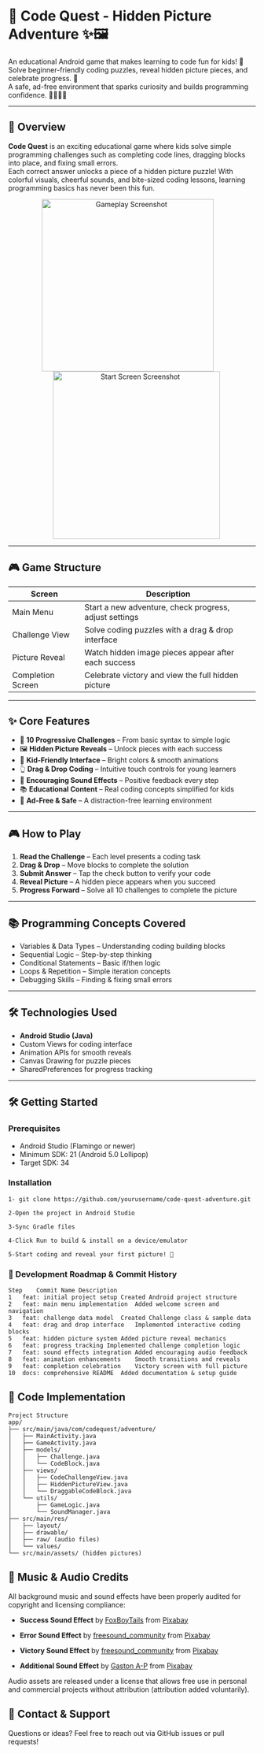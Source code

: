 # 🧩 Code Quest - Hidden Picture Adventure ✨🖼️

An educational Android game that makes learning to code fun for kids! 🚀  
Solve beginner-friendly coding puzzles, reveal hidden picture pieces, and celebrate progress. 🎉  
A safe, ad-free environment that sparks curiosity and builds programming confidence. 👩‍💻👨‍💻  

---

## 🚀 Overview
**Code Quest** is an exciting educational game where kids solve simple programming challenges such as completing code lines, dragging blocks into place, and fixing small errors.  
Each correct answer unlocks a piece of a hidden picture puzzle! With colorful visuals, cheerful sounds, and bite-sized coding lessons, learning programming basics has never been this fun.

<div align="center">
  <img src="https://github.com/Ornella-Gigante/Code-Quest/blob/main/imagecover.png" width="350" alt="Gameplay Screenshot" style="display:inline-block; margin-right: 18px;"/>
  <img src="https://github.com/Ornella-Gigante/Code-Quest/blob/main/image2.png" width="340" alt="Start Screen Screenshot" style="display:inline-block; margin-left: 18px;"/>
</div>

---

## 🎮 Game Structure

| Screen            | Description |
|-------------------|-------------|
| Main Menu         | Start a new adventure, check progress, adjust settings |
| Challenge View    | Solve coding puzzles with a drag & drop interface |
| Picture Reveal    | Watch hidden image pieces appear after each success |
| Completion Screen | Celebrate victory and view the full hidden picture |

---

## ✨ Core Features
- 🧩 **10 Progressive Challenges** – From basic syntax to simple logic  
- 🖼️ **Hidden Picture Reveals** – Unlock pieces with each success  
- 🎨 **Kid-Friendly Interface** – Bright colors & smooth animations  
- 👆 **Drag & Drop Coding** – Intuitive touch controls for young learners  
- 🎵 **Encouraging Sound Effects** – Positive feedback every step  
- 📚 **Educational Content** – Real coding concepts simplified for kids  
- 🚫 **Ad-Free & Safe** – A distraction-free learning environment  

---

## 🎮 How to Play
1. **Read the Challenge** – Each level presents a coding task  
2. **Drag & Drop** – Move blocks to complete the solution  
3. **Submit Answer** – Tap the check button to verify your code  
4. **Reveal Picture** – A hidden piece appears when you succeed  
5. **Progress Forward** – Solve all 10 challenges to complete the picture  

---

## 📚 Programming Concepts Covered
- Variables & Data Types – Understanding coding building blocks  
- Sequential Logic – Step-by-step thinking  
- Conditional Statements – Basic if/then logic  
- Loops & Repetition – Simple iteration concepts  
- Debugging Skills – Finding & fixing small errors  

---

## 🛠️ Technologies Used
- **Android Studio (Java)**  
- Custom Views for coding interface  
- Animation APIs for smooth reveals  
- Canvas Drawing for puzzle pieces  
- SharedPreferences for progress tracking  

---

## 🛠️ Getting Started

### Prerequisites

- Android Studio (Flamingo or newer)  
- Minimum SDK: 21 (Android 5.0 Lollipop)  
- Target SDK: 34  

### Installation

    1- git clone https://github.com/yourusername/code-quest-adventure.git
    
    2-Open the project in Android Studio
    
    3-Sync Gradle files
    
    4-Click Run to build & install on a device/emulator
    
    5-Start coding and reveal your first picture! 🚀

### 📝 Development Roadmap & Commit History

    Step	Commit Name	Description
    1	feat: initial project setup	Created Android project structure
    2	feat: main menu implementation	Added welcome screen and navigation
    3	feat: challenge data model	Created Challenge class & sample data
    4	feat: drag and drop interface	Implemented interactive coding blocks
    5	feat: hidden picture system	Added picture reveal mechanics
    6	feat: progress tracking	Implemented challenge completion logic
    7	feat: sound effects integration	Added encouraging audio feedback
    8	feat: animation enhancements	Smooth transitions and reveals
    9	feat: completion celebration	Victory screen with full picture
    10	docs: comprehensive README	Added documentation & setup guide

## 🧩 Code Implementation
    Project Structure
    app/
    ├── src/main/java/com/codequest/adventure/
    │   ├── MainActivity.java
    │   ├── GameActivity.java
    │   ├── models/
    │   │   ├── Challenge.java
    │   │   └── CodeBlock.java
    │   ├── views/
    │   │   ├── CodeChallengeView.java
    │   │   ├── HiddenPictureView.java
    │   │   └── DraggableCodeBlock.java
    │   └── utils/
    │       ├── GameLogic.java
    │       └── SoundManager.java
    ├── src/main/res/
    │   ├── layout/
    │   ├── drawable/
    │   ├── raw/ (audio files)
    │   └── values/
    └── src/main/assets/ (hidden pictures)
    
## 🎵 Music & Audio Credits

All background music and sound effects have been properly audited for copyright and licensing compliance:

* **Success Sound Effect** by [FoxBoyTails](https://pixabay.com/users/foxboytails-49447089/?utm_source=link-attribution&utm_medium=referral&utm_campaign=music&utm_content=317318) from [Pixabay](https://pixabay.com/sound-effects//?utm_source=link-attribution&utm_medium=referral&utm_campaign=music&utm_content=317318)

* **Error Sound Effect** by [freesound_community](https://pixabay.com/users/freesound_community-46691455/?utm_source=link-attribution&utm_medium=referral&utm_campaign=music&utm_content=6435) from [Pixabay](https://pixabay.com//?utm_source=link-attribution&utm_medium=referral&utm_campaign=music&utm_content=6435)

* **Victory Sound Effect** by [freesound_community](https://pixabay.com/users/freesound_community-46691455/?utm_source=link-attribution&utm_medium=referral&utm_campaign=music&utm_content=6416) from [Pixabay](https://pixabay.com/sound-effects//?utm_source=link-attribution&utm_medium=referral&utm_campaign=music&utm_content=6416)

* **Additional Sound Effect** by [Gaston A-P](https://pixabay.com/users/xtremefreddy-32332307/?utm_source=link-attribution&utm_medium=referral&utm_campaign=music&utm_content=145285) from [Pixabay](https://pixabay.com//?utm_source=link-attribution&utm_medium=referral&utm_campaign=music&utm_content=145285)

Audio assets are released under a license that allows free use in personal and commercial projects without attribution (attribution added voluntarily).

    
## 📩 Contact & Support

Questions or ideas? Feel free to reach out via GitHub issues or pull requests!








